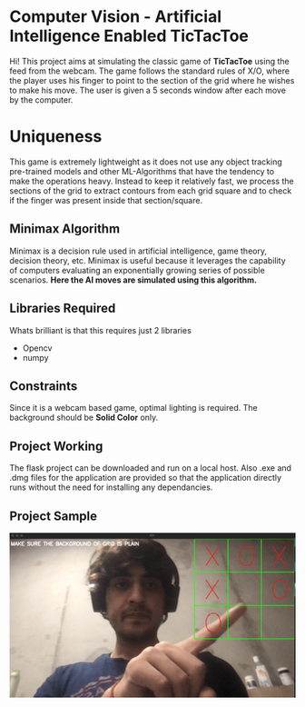 # Computer Vision - Artificial Intelligence Enabled TicTacToe

Hi! This project aims at simulating the classic game of **TicTacToe** using the feed from the webcam. The game follows the standard rules of X/O, where the player uses his finger to point to the section of the grid where he wishes to make his move. The user is given a 5 seconds window after each move by the computer.


# Uniqueness

This game is extremely lightweight as it does not use any object tracking pre-trained models and other ML-Algorithms that have the tendency to make the operations heavy. Instead to keep it relatively fast, we process the sections of the grid to extract contours from each grid square and to check if the finger was present inside that section/square.  

## Minimax Algorithm

Minimax is a decision rule used in artificial intelligence, game theory, decision theory, etc. Minimax is useful because it leverages the capability of computers evaluating an exponentially growing series of possible scenarios. **Here the AI moves are simulated using this algorithm.**

## Libraries Required
Whats brilliant is that this requires just 2 libraries
- Opencv
-  numpy

## Constraints

Since it is a webcam based game, optimal lighting is required.
The background should be **Solid Color** only.

## Project Working

The flask project can be downloaded and run on a local host.
Also .exe and .dmg files for the application are provided so that the application directly runs without the need for installing any dependancies.



## Project Sample
![enter image description here](https://github.com/sharma-anubhav/CV-AI-TTT/blob/master/sample.png?raw=true)
